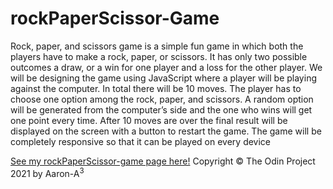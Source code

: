 # rockPaperScissor-Game

Rock, paper, and scissors game is a simple fun game in which both the players have to make a rock, paper, or scissors. It has only two possible outcomes a draw, or a win for one player and a loss for the other player. We will be designing the game using JavaScript where a player will be playing against the computer. In total there will be 10 moves. The player has to choose one option among the rock, paper, and scissors. A random option will be generated from the computer’s side and the one who wins will get one point every time. After 10 moves are over the final result will be displayed on the screen with a button to restart the game. The game will be completely responsive so that it can be played on every device

[See my rockPaperScissor-game page here!](https://aron-helu.github.io/rockPaperScissor-Game/
)
Copyright &copy; The Odin Project 2021 by Aaron-A<sup>3</sup>
